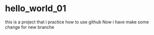 # hello_world_01
this is a project that i practice how to use github
Now i have make some change for new branche 
